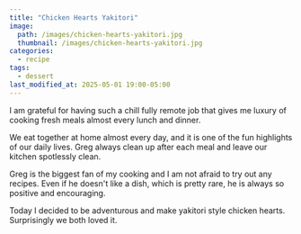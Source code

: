 ```yaml
---
title: "Chicken Hearts Yakitori"
image: 
  path: /images/chicken-hearts-yakitori.jpg
  thumbnail: /images/chicken-hearts-yakitori.jpg
categories:
  - recipe
tags:
  - dessert
last_modified_at: 2025-05-01 19:00-05:00
---
```


I am grateful for having such a chill fully remote job that gives me luxury of cooking fresh meals almost every lunch and dinner. 

We eat together at home almost every day, and it is one of the fun highlights of our daily lives. Greg always clean up after each meal and leave our kitchen spotlessly clean.

Greg is the biggest fan of my cooking and I am not afraid to try out any recipes. Even if he doesn't like a dish, which is pretty rare, he is always so positive and encouraging.

Today I decided to be adventurous and make yakitori style chicken hearts. Surprisingly we both loved it.

